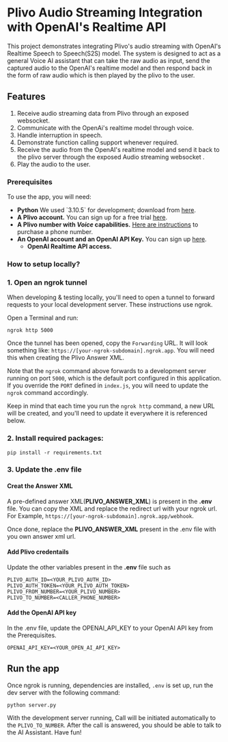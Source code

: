 # Plivo Audio Streaming Integration with OpenAI's Realtime API

This project demonstrates integrating Plivo's audio streaming with OpenAI's Realtime Speech to Speech(S2S) model. The system is designed to act as a general Voice AI assistant that can take the raw audio as input, send the captured audio to the OpenAI's realtime model and then respond back in the form of raw audio which is then played by the plivo to the user.

## Features

1. Receive audio streaming data from Plivo through an exposed websocket.
2. Communicate with the OpenAi's realtime model through voice.
3. Handle interruption in speech.
4. Demonstrate function calling support whenever required.
5. Receive the audio from the OpenAI's realtime model and send it back to the plivo server through the exposed Audio streaming websocket .
6. Play the audio to the user.

### Prerequisites
To use the app, you will  need:

- **Python** We used \`3.10.5\` for development; download from [here](https://www.python.org/downloads/).
- **A Plivo account.** You can sign up for a free trial [here](https://console.plivo.com/accounts/request-trial/).
- **A Plivo number with _Voice_ capabilities.** [Here are instructions](https://www.plivo.com/docs/numbers/guides/buy-a-number/) to purchase a phone number.
- **An OpenAI account and an OpenAI API Key.** You can sign up [here](https://platform.openai.com/).
  - **OpenAI Realtime API access.**

### How to setup locally?

### 1. Open an ngrok tunnel
When developing & testing locally, you'll need to open a tunnel to forward requests to your local development server. These instructions use ngrok.

Open a Terminal and run:
```
ngrok http 5000
```

Once the tunnel has been opened, copy the `Forwarding` URL. It will look something like: `https://[your-ngrok-subdomain].ngrok.app`. You will
need this when creating the Plivo Answer XML.

Note that the `ngrok` command above forwards to a development server running on port `5000`, which is the default port configured in this application. If
you override the `PORT` defined in `index.js`, you will need to update the `ngrok` command accordingly.

Keep in mind that each time you run the `ngrok http` command, a new URL will be created, and you'll need to update it everywhere it is referenced below.

### 2. Install required packages: 
```
pip install -r requirements.txt
```

### 3. Update the .env file

#### Creat the Answer XML
A pre-defined answer XML(**PLIVO_ANSWER_XML**) is present in the **.env** file. You can copy the XML and replace the redirect url with your ngrok url. For Example, `https://[your-ngrok-subdomain].ngrok.app/webhook`.

Once done, replace the **PLIVO_ANSWER_XML** present in the .env file with you own answer xml url.

#### Add Plivo credentails
Update the other variables present in the **.env** file such as

```
PLIVO_AUTH_ID=<YOUR_PLIVO_AUTH_ID>
PLIVO_AUTH_TOKEN=<YOUR_PLIVO_AUTH_TOKEN>
PLIVO_FROM_NUMBER=<YOUR_PLIVO_NUMBER>
PLIVO_TO_NUMBER=<CALLER_PHONE_NUMBER>
```

#### Add the OpenAI API key
In the .env file, update the OPENAI_API_KEY to your OpenAI API key from the Prerequisites.

```
OPENAI_API_KEY=<YOUR_OPEN_AI_API_KEY>
```

## Run the app
Once ngrok is running, dependencies are installed,  `.env` is set up, run the dev server with the following command:
```
python server.py
```

With the development server running, Call will be initiated automatically to the `PLIVO_TO_NUMBER`. After the call is answered, you should be able to talk to the AI Assistant. Have fun!